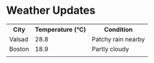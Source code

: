 # Weather Updates

<!-- WEATHER-UPDATE-START -->
<table><tr><th>City</th><th>Temperature (°C)</th><th>Condition</th></tr><tr><td>Valsad</td><td>28.8</td><td>Patchy rain nearby</td></tr><tr><td>Boston</td><td>18.9</td><td>Partly cloudy</td></tr><tr><td></td><td></td><td></td></tr></table>
<!-- WEATHER-UPDATE-END -->
